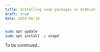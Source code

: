 ```yaml
---
title: Installing snap packages on Armbian
draft: true
date: 2018-08-16
---
```


```bash
sudo apt update
sudo apt install -y snapd
```

To be continued..
